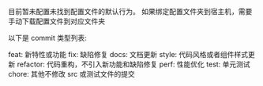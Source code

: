 目前暂未配置未找到配置文件的默认行为。
如果绑定配置文件夹到宿主机，需要手动下载配置文件到对应文件夹

以下是 commit 类型列表:

feat: 新特性或功能
fix: 缺陷修复
docs: 文档更新
style: 代码风格或者组件样式更新
refactor: 代码重构，不引入新功能和缺陷修复
perf: 性能优化
test: 单元测试
chore: 其他不修改 src 或测试文件的提交
